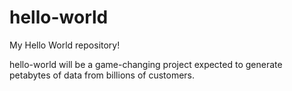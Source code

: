 hello-world
===========

My Hello World repository!

hello-world will be a game-changing project expected to generate petabytes of data from billions of customers.
